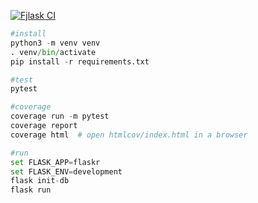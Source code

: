 [![Fjlask CI](https://github.com/ofer-shaham/test/actions/workflows/python-app.yml/badge.svg)](https://github.com/ofer-shaham/test/actions/workflows/python-app.yml)

```python
#install
python3 -m venv venv
. venv/bin/activate
pip install -r requirements.txt 

#test
pytest

#coverage
coverage run -m pytest
coverage report
coverage html  # open htmlcov/index.html in a browser

#run
set FLASK_APP=flaskr
set FLASK_ENV=development
flask init-db
flask run
    
    
``` 

